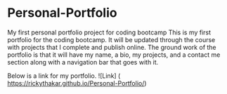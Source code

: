 # Personal-Portfolio
My first personal portfolio project for coding bootcamp 
This is my first portfolio for the coding bootcamp.
It will be updated through the course with projects that I complete and publish online.
The ground work of the portfolio is that it will have my name, a bio, my projects, and a contact me section along with a navigation bar that goes with it.

Below is a link for my portfolio.
![Link] ( https://rickythakar.github.io/Personal-Portfolio/)

